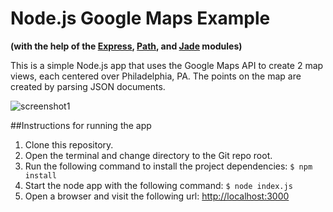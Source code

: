 # Node.js Google Maps Example
**(with the help of the [Express](https://www.npmjs.com/package/express), [Path](https://www.npmjs.com/package/path), and [Jade](https://www.npmjs.com/package/jade) modules)**

This is a simple Node.js app that uses the Google Maps API to create 2 map views, each centered over Philadelphia, PA. The points on the map are created by parsing JSON documents.

![screenshot1](https://michaelck.github.io/nodejs-googlemaps-example/screenshot1.png)

##Instructions for running the app

1. Clone this repository.
1. Open the terminal and change directory to the Git repo root.
1. Run the following command to install the project dependencies: ``` $ npm install ```
1. Start the node app with the following command: ``` $ node index.js ```
1. Open a browser and visit the following url: <http://localhost:3000>

